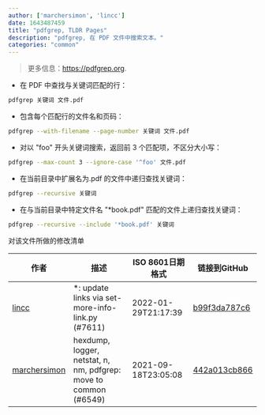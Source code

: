 ```yaml
---
author: ['marchersimon', 'lincc']
date: 1643487459
title: "pdfgrep, TLDR Pages"
description: "pdfgrep, 在 PDF 文件中搜索文本。"
categories: "common"
---
```

> 更多信息：<https://pdfgrep.org>.

- 在 PDF 中查找与关键词匹配的行：

```bash
pdfgrep 关键词 文件.pdf
```

- 包含每个匹配行的文件名和页码：

```bash
pdfgrep --with-filename --page-number 关键词 文件.pdf
```

- 对以 "foo" 开头关键词搜索，返回前 3 个匹配项，不区分大小写：

```bash
pdfgrep --max-count 3 --ignore-case '^foo' 文件.pdf
```

- 在当前目录中扩展名为.pdf 的文件中递归查找关键词：

```bash
pdfgrep --recursive 关键词
```

- 在与当前目录中特定文件名 "*book.pdf" 匹配的文件上递归查找关键词：

```bash
pdfgrep --recursive --include '*book.pdf' 关键词
```
对该文件所做的修改清单


作者 | 描述 | ISO 8601日期格式 | 链接到GitHub
------|-----|-----|-----
[lincc](mailto:46962923+blueskyson@users.noreply.github.com) | *: update links via set-more-info-link.py (#7611) | 2022-01-29T21:17:39 | [b99f3da787c6](https://github.com/tldr-pages/tldr/commit/b99f3da787c6f43a545b9cb5ebd8265b1367fbc4)
[marchersimon](mailto:50295997+marchersimon@users.noreply.github.com) | hexdump, logger, netstat, n, nm, pdfgrep: move to common (#6549) | 2021-09-18T23:05:08 | [442a013cb866](https://github.com/tldr-pages/tldr/commit/442a013cb86602dfb50e4beb8bd2f66dc97e117d)

